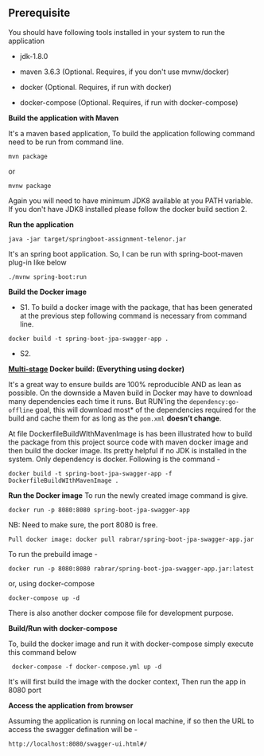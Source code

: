 
## Prerequisite

You should have following tools installed in your system to run the application

- jdk-1.8.0

- maven 3.6.3 (Optional. Requires, if you don't use mvnw/docker)

- docker (Optional. Requires, if run with docker)

- docker-compose (Optional. Requires, if run with docker-compose)


**Build the application with Maven**

It's a maven based application, To build the application following command need to be run from command line.
~~~
mvn package
~~~
or
~~~
mvnw package
~~~
Again you will need to have minimum JDK8 available at you PATH variable. If you don't have JDK8 installed please follow the docker build section 2.

**Run the application**

~~~
java -jar target/springboot-assignment-telenor.jar
~~~

It's an spring boot application. So, I can be run with spring-boot-maven plug-in like below

```
./mvnw spring-boot:run
```
**Build the Docker image**

- S1.
To build a docker image with the package, that has been generated at the previous step following command is necessary from command line.
~~~
docker build -t spring-boot-jpa-swagger-app .
~~~
- S2.

**[Multi-stage](https://docs.docker.com/develop/develop-images/multistage-build/) Docker build: (Everything using docker)**

It's a great way to ensure builds are 100% reproducible AND as lean as possible. On the downside a Maven build in Docker may have to download many dependencies each time it runs. But RUN’ing the `dependency:go-offline` goal, this will download most* of the dependencies required for the build and cache them for as long as the `pom.xml` **doesn’t change**.

At file DockerfileBuildWIthMavenImage is has been illustrated how to build the package from this project source code with maven docker image and then build the docker image. 
Its pretty helpful if no JDK is installed in the system. Only dependency is docker. Following is the command -

~~~
docker build -t spring-boot-jpa-swagger-app -f DockerfileBuildWIthMavenImage .
~~~
**Run the Docker image**
To run the newly created image command is give.  
~~~
docker run -p 8080:8080 spring-boot-jpa-swagger-app
~~~
NB: Need to make sure, the port 8080 is free.
~~~
Pull docker image: docker pull rabrar/spring-boot-jpa-swagger-app.jar
~~~

To run the prebuild image -
~~~
docker run -p 8080:8080 rabrar/spring-boot-jpa-swagger-app.jar:latest
~~~
or, using docker-compose
```
docker-compose up -d
```
There is also another docker compose file for development purpose.

**Build/Run with docker-compose**

To, build the  docker image and run it with docker-compose simply execute this command below

```
 docker-compose -f docker-compose.yml up -d
```

It's will first build the image with the docker context, Then run the app in 8080 port

**Access the application from browser**

Assuming the application is running on local machine, if so then the URL to access the swagger defination will be - 
~~~
http://localhost:8080/swagger-ui.html#/
~~~